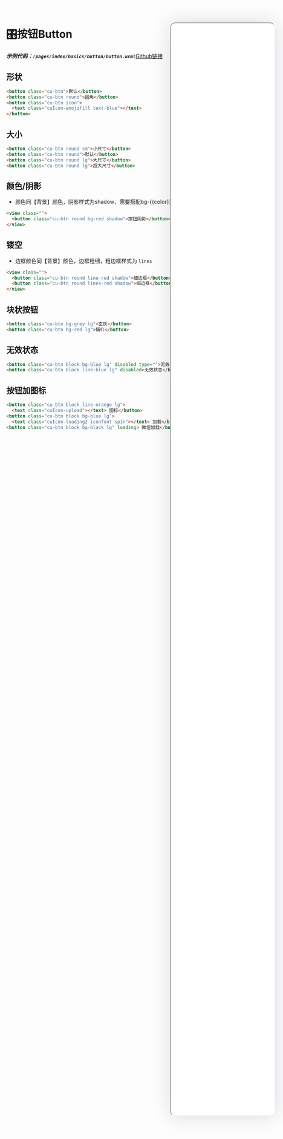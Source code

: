 <!--
 * @Descripttion: 
 * @version: V1.0
 * @Author: Xiaokang Lei
 * @email: lxk201808@163.com
 * @Date: 2022-11-30 15:17:24
 * @LastEditors: Xiaokang Lei
 * @LastEditTime: 2023-01-13 10:48:31
-->

<div class="minipre" style="width:18%; min-width:275px; height:90%; float:right; position:fixed; right:2.5%;top:2%;z-index:99;">
    <iframe src="./h5/index.html#/pages/index/basics/button/button" width="100%" height="80%" style="border-radius:15px; box-shadow:0 0 50px 0px rgb(30 0 60 / 15%);"></iframe>
</div>

# 🎛️按钮Button

***示例代码：`/pages/index/basics/button/button.wxml`***[Github链接](https://github.com/XiaokangLei/ColorUI-GA/blob/master/pages/index/basics/button/button.wxml)

## 形状

```html
<button class="cu-btn">默认</button>
<button class="cu-btn round">圆角</button>
<button class="cu-btn icon">
  <text class="cuIcon-emojifill text-blue"></text>
</button>
```

## 大小

```html
<button class="cu-btn round sm">小尺寸</button>
<button class="cu-btn round">默认</button>
<button class="cu-btn round lg">大尺寸</button>
<button class="cu-btn round lg">超大尺寸</button>
```

## 颜色/阴影

- 颜色同【背景】颜色，阴影样式为shadow，需要搭配bg-{{color}}

```html
<view class="">
  <button class="cu-btn round bg-red shadow">按钮阴影</button>
</view>
```

## 镂空

- 边框颜色同【背景】颜色，边框粗细，粗边框样式为 `lines`

```html
<view class="">
  <button class="cu-btn round line-red shadow">细边框</button>
  <button class="cu-btn round lines-red shadow">细边框</button>
</view>
```

## 块状按钮

```html
<button class="cu-btn bg-grey lg">玄灰</button>
<button class="cu-btn bg-red lg">嫣红</button>
```

## 无效状态

```html
<button class="cu-btn block bg-blue lg" disabled type="">无效状态</button>
<button class="cu-btn block line-blue lg" disabled>无效状态</button>
```

## 按钮加图标

```html
<button class="cu-btn block line-orange lg">
  <text class="cuIcon-upload"></text> 图标</button>
<button class="cu-btn block bg-blue lg">
  <text class="cuIcon-loading2 iconfont-spin"></text> 加载</button>
<button class="cu-btn block bg-black lg" loading> 微信加载</button>
```
